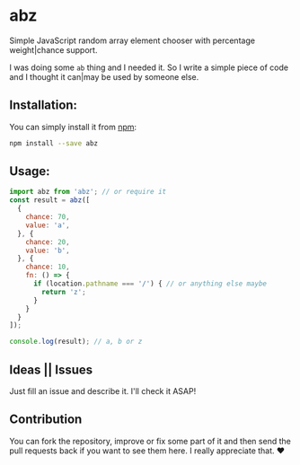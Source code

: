 # abz
Simple JavaScript random array element chooser with percentage weight|chance support.

I was doing some `ab` thing and I needed it. So I write a simple piece of code and I thought it can|may be used by someone else.


## Installation:

You can simply install it from [npm](https://www.npmjs.com/package/abz):

```bash
npm install --save abz
```


## Usage:

```js
import abz from 'abz'; // or require it
const result = abz([
  {
    chance: 70,
    value: 'a',
  }, {
    chance: 20,
    value: 'b',
  }, {
    chance: 10,
    fn: () => {
      if (location.pathname === '/') { // or anything else maybe
        return 'z';
      }
    }
  }
]);

console.log(result); // a, b or z
```


## Ideas || Issues
Just fill an issue and describe it. I'll check it ASAP!


## Contribution

You can fork the repository, improve or fix some part of it and then send the pull requests back if you want to see them here. I really appreciate that. :heart:
